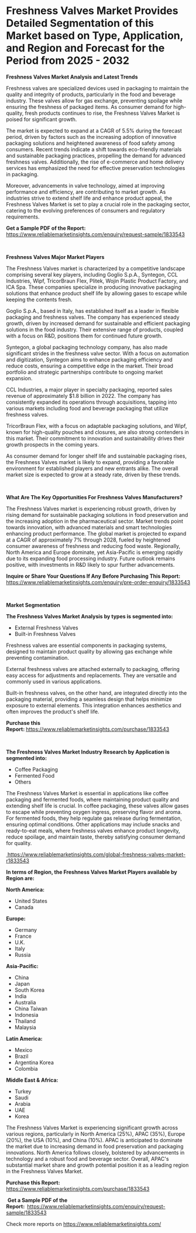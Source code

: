 <p><h1>Freshness Valves Market Provides Detailed Segmentation of this Market based on Type, Application, and Region and Forecast for the Period from 2025 - 2032</h1></p><p><strong>Freshness Valves Market Analysis and Latest Trends</strong></p>
<p><p>Freshness valves are specialized devices used in packaging to maintain the quality and integrity of products, particularly in the food and beverage industry. These valves allow for gas exchange, preventing spoilage while ensuring the freshness of packaged items. As consumer demand for high-quality, fresh products continues to rise, the Freshness Valves Market is poised for significant growth. </p><p>The market is expected to expand at a CAGR of 5.5% during the forecast period, driven by factors such as the increasing adoption of innovative packaging solutions and heightened awareness of food safety among consumers. Recent trends indicate a shift towards eco-friendly materials and sustainable packaging practices, propelling the demand for advanced freshness valves. Additionally, the rise of e-commerce and home delivery services has emphasized the need for effective preservation technologies in packaging. </p><p>Moreover, advancements in valve technology, aimed at improving performance and efficiency, are contributing to market growth. As industries strive to extend shelf life and enhance product appeal, the Freshness Valves Market is set to play a crucial role in the packaging sector, catering to the evolving preferences of consumers and regulatory requirements.</p></p>
<p><strong>Get a Sample PDF of the Report:&nbsp;</strong> <a href="https://www.reliablemarketinsights.com/enquiry/request-sample/1833543?utm_campaign=3168&utm_medium=2&utm_source=Github&utm_content=ia&utm_term=26032025&utm_id=freshness-valves">https://www.reliablemarketinsights.com/enquiry/request-sample/1833543</a></p>
<p>&nbsp;</p>
<p><strong>Freshness Valves Major Market Players</strong></p>
<p><p>The Freshness Valves market is characterized by a competitive landscape comprising several key players, including Goglio S.p.A., Syntegon, CCL Industries, Wipf, TricorBraun Flex, Plitek, Wojin Plastic Product Factory, and ICA Spa. These companies specialize in producing innovative packaging solutions that enhance product shelf life by allowing gases to escape while keeping the contents fresh.</p><p>Goglio S.p.A., based in Italy, has established itself as a leader in flexible packaging and freshness valves. The company has experienced steady growth, driven by increased demand for sustainable and efficient packaging solutions in the food industry. Their extensive range of products, coupled with a focus on R&D, positions them for continued future growth.</p><p>Syntegon, a global packaging technology company, has also made significant strides in the freshness valve sector. With a focus on automation and digitization, Syntegon aims to enhance packaging efficiency and reduce costs, ensuring a competitive edge in the market. Their broad portfolio and strategic partnerships contribute to ongoing market expansion.</p><p>CCL Industries, a major player in specialty packaging, reported sales revenue of approximately $1.8 billion in 2022. The company has consistently expanded its operations through acquisitions, tapping into various markets including food and beverage packaging that utilize freshness valves.</p><p>TricorBraun Flex, with a focus on adaptable packaging solutions, and Wipf, known for high-quality pouches and closures, are also strong contenders in this market. Their commitment to innovation and sustainability drives their growth prospects in the coming years.</p><p>As consumer demand for longer shelf life and sustainable packaging rises, the Freshness Valves market is likely to expand, providing a favorable environment for established players and new entrants alike. The overall market size is expected to grow at a steady rate, driven by these trends.</p></p>
<p>&nbsp;</p>
<p><strong>What Are The Key Opportunities For Freshness Valves Manufacturers?</strong></p>
<p><p>The Freshness Valves market is experiencing robust growth, driven by rising demand for sustainable packaging solutions in food preservation and the increasing adoption in the pharmaceutical sector. Market trends point towards innovation, with advanced materials and smart technologies enhancing product performance. The global market is projected to expand at a CAGR of approximately 7% through 2028, fueled by heightened consumer awareness of freshness and reducing food waste. Regionally, North America and Europe dominate, yet Asia-Pacific is emerging rapidly due to its expanding food processing industry. Future outlook remains positive, with investments in R&D likely to spur further advancements.</p></p>
<p><strong>Inquire or Share Your Questions If Any Before Purchasing This Report:</strong> <a href="https://www.reliablemarketinsights.com/enquiry/pre-order-enquiry/1833543?utm_campaign=3168&utm_medium=2&utm_source=Github&utm_content=ia&utm_term=26032025&utm_id=freshness-valves">https://www.reliablemarketinsights.com/enquiry/pre-order-enquiry/1833543</a></p>
<p>&nbsp;</p>
<p><strong>Market Segmentation</strong></p>
<p><strong>The Freshness Valves Market Analysis by types is segmented into:</strong></p>
<p><ul><li>External Freshness Valves</li><li>Built-in Freshness Valves</li></ul></p>
<p><p>Freshness valves are essential components in packaging systems, designed to maintain product quality by allowing gas exchange while preventing contamination. </p><p>External freshness valves are attached externally to packaging, offering easy access for adjustments and replacements. They are versatile and commonly used in various applications. </p><p>Built-in freshness valves, on the other hand, are integrated directly into the packaging material, providing a seamless design that helps minimize exposure to external elements. This integration enhances aesthetics and often improves the product's shelf life.</p></p>
<p><strong>Purchase this Report:&nbsp;</strong><a href="https://www.reliablemarketinsights.com/purchase/1833543?utm_campaign=3168&utm_medium=2&utm_source=Github&utm_content=ia&utm_term=26032025&utm_id=freshness-valves">https://www.reliablemarketinsights.com/purchase/1833543</a></p>
<p>&nbsp;</p>
<p><strong>The Freshness Valves Market Industry Research by Application is segmented into:</strong></p>
<p><ul><li>Coffee Packaging</li><li>Fermented Food</li><li>Others</li></ul></p>
<p><p>The Freshness Valves Market is essential in applications like coffee packaging and fermented foods, where maintaining product quality and extending shelf life is crucial. In coffee packaging, these valves allow gases to escape while preventing oxygen ingress, preserving flavor and aroma. For fermented foods, they help regulate gas release during fermentation, ensuring optimal conditions. Other applications may include snacks and ready-to-eat meals, where freshness valves enhance product longevity, reduce spoilage, and maintain taste, thereby satisfying consumer demand for quality.</p></p>
<p><a href="https://www.reliablemarketinsights.com/global-freshness-valves-market-r1833543?utm_campaign=3168&utm_medium=2&utm_source=Github&utm_content=ia&utm_term=26032025&utm_id=freshness-valves">&nbsp;https://www.reliablemarketinsights.com/global-freshness-valves-market-r1833543</a></p>
<p><strong>In terms of Region, the Freshness Valves Market Players available by Region are:</strong></p>
<p>
    <p> <strong> North America: </strong>
        <ul>
            <li>United States</li>
            <li>Canada</li>
        </ul>
        </p> 
    <p> <strong> Europe: </strong>
        <ul>
            <li>Germany</li>
            <li>France</li>
            <li>U.K.</li>
            <li>Italy</li>
            <li>Russia</li>
        </ul>
        </p> 
    <p> <strong> Asia-Pacific: </strong>
        <ul>
            <li>China</li>
            <li>Japan</li>
            <li>South Korea</li>
            <li>India</li>
            <li>Australia</li>
            <li>China Taiwan</li>
            <li>Indonesia</li>
            <li>Thailand</li>
            <li>Malaysia</li>
        </ul>
        </p> 
    <p> <strong> Latin America: </strong>
        <ul>
            <li>Mexico</li>
            <li>Brazil</li>
            <li>Argentina Korea</li>
            <li>Colombia</li>
        </ul>
        </p> 
    <p> <strong> Middle East & Africa: </strong>
        <ul>
            <li>Turkey</li>
            <li>Saudi</li>
            <li>Arabia</li>
            <li>UAE</li>
            <li>Korea</li>
        </ul>
    </p>
    </p>
<p><p>The Freshness Valves Market is experiencing significant growth across various regions, particularly in North America (25%), APAC (35%), Europe (20%), the USA (10%), and China (10%). APAC is anticipated to dominate the market due to increasing demand in food preservation and packaging innovations. North America follows closely, bolstered by advancements in technology and a robust food and beverage sector. Overall, APAC's substantial market share and growth potential position it as a leading region in the Freshness Valves Market.</p></p>
<p><strong>Purchase this Report: </strong><a href="https://www.reliablemarketinsights.com/purchase/1833543?utm_campaign=3168&utm_medium=2&utm_source=Github&utm_content=ia&utm_term=26032025&utm_id=freshness-valves">https://www.reliablemarketinsights.com/purchase/1833543</a></p>
<p>&nbsp;<strong>Get a Sample PDF of the Report:&nbsp;&nbsp;</strong><a href="https://www.reliablemarketinsights.com/enquiry/request-sample/1833543?utm_campaign=3168&utm_medium=2&utm_source=Github&utm_content=ia&utm_term=26032025&utm_id=freshness-valves">https://www.reliablemarketinsights.com/enquiry/request-sample/1833543</a></p>
<p><strong></strong></p>
<p>Check more reports on <a href="https://www.reliablemarketinsights.com/?utm_campaign=3168&utm_medium=2&utm_source=Github&utm_content=ia&utm_term=26032025&utm_id=freshness-valves">https://www.reliablemarketinsights.com/</a></p>